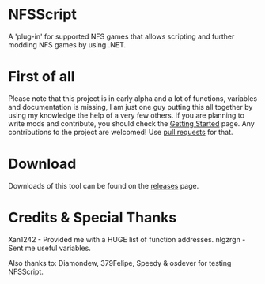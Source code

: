 # NFSScript
A 'plug-in' for supported NFS games that allows scripting and further modding NFS games by using .NET.

# First of all
Please note that this project is in early alpha and a lot of functions, variables and documentation is missing, I am just one guy putting this all together by using my knowledge the help of a very few others.
If you are planning to write mods and contribute, you should check the [Getting Started](https://github.com/DennisStanistan/NFSScript/wiki/Getting-Started) page. Any contributions to the project are welcomed! Use [pull requests](https://help.github.com/articles/about-pull-requests/) for that.

# Download
Downloads of this tool can be found on the [releases](https://github.com/DennisStanistan/NFSScript/releases) page.

# Credits & Special Thanks
Xan1242 - Provided me with a HUGE list of function addresses.
nlgzrgn - Sent me useful variables.

Also thanks to: Diamondew, 379Felipe, Speedy & osdever for testing NFSScript.
